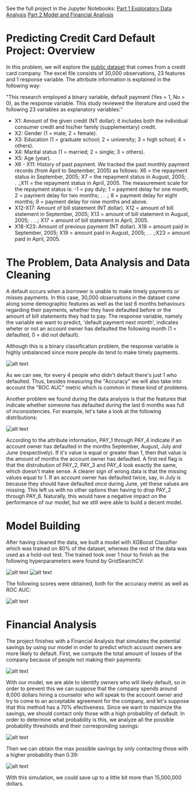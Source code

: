 See the full project in the Jupyter Notebooks:
[Part 1 Exploratory Data Analysis](https://github.com/VictorDonjuan/Credit-Card-Default-Prediction/blob/main/Part%201%20EDA%20Final%20Project.ipynb)
[Part 2 Model and Financial Analysis](https://github.com/VictorDonjuan/Credit-Card-Default-Prediction/blob/main/Part%202%20Model%20and%20Financial%20Analysis%20Final%20Project.ipynb)


# Predicting Credit Card Default Project: Overview

In this problem, we will explore the [public dataset](http://archive.ics.uci.edu/ml/datasets/default+of+credit+card+clients) that comes from a credit card company. The excel file consists of 30,000 observations, 23 features and 1 response variable. The attribute information is explained in the following way:

"This research employed a binary variable, default payment (Yes = 1, No = 0), as the response variable. This study reviewed the literature and used the following 23 variables as explanatory variables:"
- X1: Amount of the given credit (NT dollar): it includes both the individual consumer credit and his/her family (supplementary) credit.
- X2: Gender (1 = male; 2 = female).
- X3: Education (1 = graduate school; 2 = university; 3 = high school; 4 = others).
- X4: Marital status (1 = married; 2 = single; 3 = others).
- X5: Age (year).
- X6 - X11: History of past payment. We tracked the past monthly payment records (from April to September, 2005) as follows: X6 = the repayment status in September, 2005; X7 = the repayment status in August, 2005; . . .;X11 = the repayment status in April, 2005. The measurement scale for the repayment status is: -1 = pay duly; 1 = payment delay for one month; 2 = payment delay for two months; . . .; 8 = payment delay for eight months; 9 = payment delay for nine months and above.
- X12-X17: Amount of bill statement (NT dollar). X12 = amount of bill statement in September, 2005; X13 = amount of bill statement in August, 2005; . . .; X17 = amount of bill statement in April, 2005.
- X18-X23: Amount of previous payment (NT dollar). X18 = amount paid in September, 2005; X19 = amount paid in August, 2005; . . .;X23 = amount paid in April, 2005.

# The Problem, Data Analysis and Data Cleaning

A default occurs when a borrower is unable to make timely payments or misses payments. In this case, 30,000 observations in the dataset come along some demographic features as well as the last 6 months behaviours regarding their payments, whether they have defaulted before or the amount of bill statements they had to pay. The response variable, namely the variable we want to predict, 'default payment next month', indicates wheter or not an account owner has defaulted the following month (1 = defaulted, 0 = did not default).

Although this is a binary classification problem, the response variable is highly unbalanced since more people do tend to make timely payments. 

![alt text](count_default.JPG "Title")

As we can see, for every 4 people who didn't default there's just 1 who defaulted. Thus, besides measuring the "Accuracy" we will also take into account the "ROC AUC" metric which is common in these kind of problems.

Another problem we found during the data analysis is that the features that indicate whether someone has defaulted during the last 6 months was full of inconsistencies. For example, let's take a look at the following distributions:

![alt text](months_default.JPG "Title")

According to the attribute information, PAY_1 through PAY_4 indicate if an account owner has defaulted in the months September, August, July and June (respectively). If it's value is equal or greater than 1, then that value is the amount of months the account owner has defaulted. A first red flag is that the distrubution of PAY_2, PAY_3 and PAY_4 look exactly the same, which doesn't make sense. A clearer sign of wrong data is that the missing values equal to 1. If an account owner has defaulted twice, say, in July is because they should have defaulted once during June, yet these values are missing. This left us with no other options than having to drop PAY_2 through PAY_6. Naturally, this would have a negative impact on the performance of our model, but we still were able to build a decent model.

# Model Building 

After having cleaned the data, we built a model with XGBoost Classifier which was trained on 80% of the dataset, whereas the rest of the data was used as a hold-out test. The trained took over 1 hour to finish as the following hyperparameters were found by GridSearchCV:

![alt text](param_grid.JPG "Title")  ![alt text](hyperparameters.JPG "Title")

The following scores were obtained, both for the accuracy metric as well as ROC AUC:

![alt text](evaluation.JPG "Title")

# Financial Analysis

The project finishes with a Financial Analysis that simulates the potential savings by using our model in order to predict which account owners are more likely to default. First, we compute the total amount of losses of the company because of people not making their payments:

![alt text](losses.JPG "Title")

With our model, we are able to identify owners who will likely default, so in order to prevent this we can suppose that the company spends around 8,000 dollars hiring a counselor who will speak to the account owner and try to come to an acceptable agreement for the company, and let's suppose that this method has a 70% efectiveness. Since we want to maximize the savings, we should contact only those with a high probability of default. In order to determine what probability is this, we analyze all the possible probability thresholds and their corresponding savings:

![alt text](thresholds.JPG "Title")

Then we can obtain the max possible savings by only contacting those with a higher probability than 0.39:

![alt text](max_savings.JPG "Title")

With this simulation, we could save up to a little bit more than 15,000,000 dollars. 
